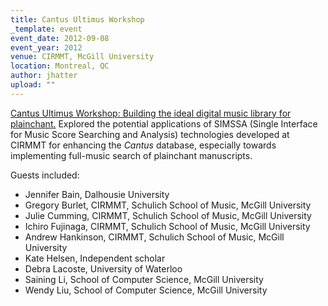 ```yaml
---
title: Cantus Ultimus Workshop
_template: event
event_date: 2012-09-08
event_year: 2012
venue: CIRMMT, McGill University
location: Montreal, QC
author: jhatter
upload: ""
---
```

[Cantus Ultimus Workshop: Building the ideal digital music library for plainchant.](http://www.cirmmt.org/activities/workshops/research/ra3120908/event)
Explored the potential applications of SIMSSA (Single Interface for Music Score Searching and Analysis) technologies developed at CIRMMT for enhancing the _Cantus_ database, especially towards implementing full-music search of plainchant manuscripts.

Guests included:

* Jennifer Bain, Dalhousie University
* Gregory Burlet, CIRMMT, Schulich School of Music, McGill University
* Julie Cumming, CIRMMT, Schulich School of Music, McGill University
* Ichiro Fujinaga, CIRMMT, Schulich School of Music, McGill University
* Andrew Hankinson, CIRMMT, Schulich School of Music, McGill University
* Kate Helsen, Independent scholar
* Debra Lacoste, University of Waterloo
* Saining Li, School of Computer Science, McGill University
* Wendy Liu, School of Computer Science, McGill University
